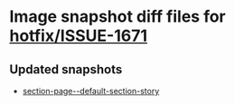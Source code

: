 # Image snapshot diff files for [hotfix/ISSUE-1671](https://github.com/brightsitesconsulting/indy100-pwamp/pull/388)

## Updated snapshots
- [section-page--default-section-story](./section-page--default-section-story)

